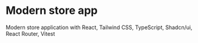 # Modern store app

Modern store application with React, Tailwind CSS, TypeScript, Shadcn/ui, React Router, Vitest
